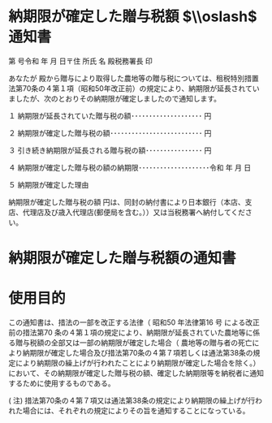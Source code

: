 # 納期限が確定した贈与税額 $\\oslash$ 通知書

第 号令和 年 月 日〒住 所氏 名 殿税務署長 印

あなたが 殿から贈与により取得した農地等の贈与税については、租税特別措置法第70条の４第１項（昭和50年改正前）の規定により、納期限が延長されていましたが、次のとおりその納期限が確定しましたので通知します。

１ 納期限が延長されていた贈与税の額････････････････････ 円

２ 納期限が確定した贈与税の額･･････････････････････････ 円

３ 引き続き納期限が延長される贈与税の額････････････････ 円

４ 納期限が確定した贈与税の額の納期限････････････････････令和 年 月 日

５ 納期限が確定した理由

納期限が確定した贈与税の額 円は、同封の納付書により日本銀行（本店、支店、代理店及び歳入代理店(郵便局を含む。））又は当税務署へ納付してください。

# 納期限が確定した贈与税額の通知書

# 使用目的

この通知書は、措法の一部を改正する法律（ 昭和50 年法律第16 号 による改正前の措法第70 条の４第１項の規定により、納期限が延長されていた農地等に係る贈与税額の全部又は一部の納期限が確定した場合（ 農地等の贈与者の死亡により納期限が確定した場合及び措法第70条の４第７項若しくは通法第38条の規定により納期限の繰上げが行われたことにより納期限が確定した場合を除く。）において、その納期限が確定した贈与税の額、確定した納期限等を納税者に通知するために使用するものである。

( 注) 措法第70条の４第７項又は通法第38条の規定により納期限の繰上げが行われた場合には、それぞれの規定によりその旨を通知することになっている。